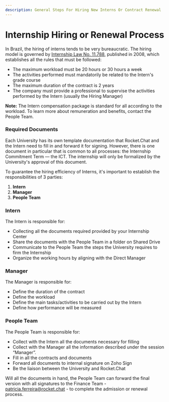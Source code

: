 ```yaml
---
description: General Steps For Hiring New Interns Or Contract Renewal
---
```


# Internship Hiring or Renewal Process

In Brazil, the hiring of interns tends to be very bureaucratic. The hiring model is governed by [Internship Law No. 11.788](http://www.planalto.gov.br/ccivil\_03/\_ato2007-2010/2008/lei/l11788.htm), published in 2008, which establishes all the rules that must be followed:

* The maximum workload must be 20 hours or 30 hours a week
* The activities performed must mandatorily be related to the Intern's grade course
* The maximum duration of the contract is 2 years
* The company must provide a professional to supervise the activities performed by the Intern (usually the Hiring Manager)

**Note:** The Intern compensation package is standard for all according to the workload. To learn more about remuneration and benefits, contact the People Team.&#x20;

### Required Documents

Each University has its own template documentation that Rocket.Chat and the Intern need to fill in and forward it for signing. However, there is one document in particular that is common to all processes: the Internship Commitment Term — the ICT.  The internship will only be formalized by the University's approval of this document.&#x20;

To guarantee the hiring efficiency of Interns, it's important to establish the responsibilities of 3 parties:

1. &#x20;**Intern**&#x20;
2. **Manager**
3. **People Team**

### &#x20;Intern

The Intern is responsible for:

* Collecting all the documents required provided by your Internship Center
* Share the documents with the People Team in a folder on Shared Drive
* Communicate to the People Team the steps the University requires to firm the Internship
* Organize the working hours by aligning with the Direct Manager

### Manager

The Manager is responsible for:

* Define the duration of the contract&#x20;
* Define the workload&#x20;
* Define the main tasks/activities to be carried out by the Intern
* Define how performance will be measured

### People Team

The People Team is responsible for:

* Collect with the Intern all the documents necessary for filling
* Collect with the Manager all the information described under the session “Manager”.&#x20;
* Fill in all the contracts and documents
* Forward all documents to internal signature on Zoho Sign
* Be the liaison between the University and Rocket.Chat



Will all the documents in hand, the People Team can forward the final version with all signatures to the Finance Team - patricia.ferreira@rocket.chat - to complete the admission or renewal process.
